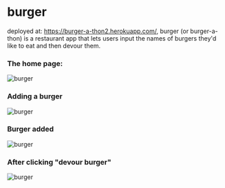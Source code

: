 # burger
deployed at: https://burger-a-thon2.herokuapp.com/, burger (or burger-a-thon) is a restaurant app that lets users input the names of burgers they'd like to eat and then devour them.

### The home page:

![burger](1.png)

### Adding a burger

![burger](2.png)

### Burger added

![burger](3.png)

### After clicking "devour burger"

![burger](4.png)

